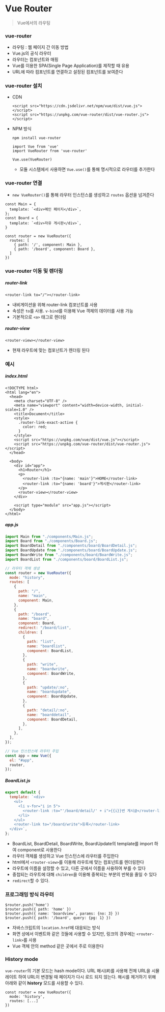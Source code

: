 # Vue Router

> Vue에서의 라우팅



### vue-router

- 라우팅 : 웹 페이지 간 이동 방법
- Vue.js의 공식 라우터
- 라우터는 컴포넌트와 매핑
- Vue를 이용한 SPA(Single Page Application)를 제작할 때 유용
- URL에 따라 컴포넌트를 연결하고 설정된 컴포넌트를 보여준다



### vue-router 설치

- CDN

  ```
  <script src="https://cdn.jsdelivr.net/npm/vue/dist/vue.js"></script>
  <script src="https://unpkg.com/vue-router/dist/vue-router.js"></script>
  ```

- NPM 방식

  ```
  npm install vue-router
  ```
  ```vue
  import Vue from 'vue'
  import VueRouter from 'vue-router'
  
  Vue.use(VueRouter)
  ```
  - 모듈 시스템에서 사용하면 `Vue.use()`를 통해 명시적으로 라우터를 추가한다
​	


### vue-router 연결

- `new VueRouter()`를 통해 라우터 인스턴스를 생성하고 `routes` 옵션을 넘겨준다

```vue
const Main = {
  template: `<div>메인 페이지</div>`,
};
const Board = {
  template: `<div>자유 게시판</div>`,
}

const router = new VueRouter({
  routes: [
    { path: '/', component: Main },
    { path: '/board', component: Board },
  ]
})
```



### vue-router 이동 및 렌더링

##### router-link

```vue
<router-link to="/"></router-link>
```

- 내비게이션을 위해 router-link 컴포넌트를 사용
- 속성은 `to`를 사용. `v-bind`를 이용해 Vue 객체의 데이터를 사용 가능
- 기본적으로 `<a>` 태그로 렌더링

##### router-view

```vue
<router-view></router-view>
```

- 현재 라우트에 맞는 컴포넌트가 렌더링 된다



### 예시

##### index.html

```vue
<!DOCTYPE html>
<html lang="en">
  <head>
    <meta charset="UTF-8" />
    <meta name="viewport" content="width=device-width, initial-scale=1.0" />
    <title>Document</title>
    <style>
      .router-link-exact-active {
        color: red;
      }
    </style>
    <script src="https://unpkg.com/vue/dist/vue.js"></script>
    <script src="https://unpkg.com/vue-router/dist/vue-router.js"></script>
  </head>

  <body>
    <div id="app">
      <h1>Router</h1>
      <p>
        <router-link :to="{name: 'main'}">HOME</router-link>
        <router-link :to="{name: 'board'}">게시판</router-link>
      </p>
      <router-view></router-view>
    </div>

    <script type="module" src="app.js"></script>
  </body>
</html>
```

##### app.js

```js
import Main from "./components/Main.js";
import Board from "./components/Board.js";
import BoardDetail from "./components/board/BoardDetail.js";
import BoardUpdate from "./components/board/BoardUpdate.js";
import BoardWrite from "./components/board/BoardWrite.js";
import BoardList from "./components/board/BoardList.js";

// 라우터 객체 생성
const router = new VueRouter({
  mode: "history",
  routes: [
    {
      path: "/",
      name: "main",
      component: Main,
    },
    {
      path: "/board",
      name: "board",
      component: Board,
      redirect: "/board/list",
      children: [
        {
          path: "list",
          name: "boardlist",
          component: BoardList,
        },
        {
          path: "write",
          name: "boardwrite",
          component: BoardWrite,
        },
        {
          path: "update/:no",
          name: "boardupdate",
          component: BoardUpdate,
        },
        {
          path: "detail/:no",
          name: "boarddetail",
          component: BoardDetail,
        },
      ],
    },
  ],
});

// Vue 인스턴스에 라우터 주입
const app = new Vue({
  el: "#app",
  router,
});
```

##### BoardList.js

```js
export default {
  template: `<div>
    <ul>
      <li v-for="i in 5">
        <router-link :to="'/board/detail/' + i">{{i}}번 게시글</router-link>
      </li>
    </ul>
    <router-link to="/board/write">등록</router-link>
  </div>`,
};
```

- BoardList, BoardDetail, BoardWrite, BoardUpdate의 template를 import 하여 component로 사용한다
- 라우터 객체를 생성하고 Vue 인스턴스에 라우터를 주입한다
- html에서 `<router-view>`를 이용해 라우트에 맞는 컴포넌트를 렌더링한다
- 라우트에 이름을 설정할 수 있고, 다른 곳에서 이름을 사용하여 부를 수 있다
- 중첩되는 라우트에 대해 `children`을 이용해 중복되는 부분의 반복을 줄일 수 있다
- `redirect`할 수 있다.



### 프로그래밍 방식 라우터

```vue
$router.push('home')
$router.push({ path: 'home' })
$router.push({ name: 'boardview', params: {no: 3} })
$router.push({ path: '/board', query: {pg: 1} })
```

- 자바스크립트의 `location.href`에 대응되는 방식
- 화면 상에서 이벤트와 같은 것들에 사용할 수 있지만, 링크의 경우에는 `<router-link>`를 사용
- Vue 객체 안의 method 같은 곳에서 주로 이용한다



### History mode

`vue-router`의 기본 모드는 hash mode이다. URL 해시(#)를 사용해 전체 URL을 시뮬레이트 하여 URL이 변경될 때 페이지가 다시 로드 되지 않는다. 해시를 제거하기 위해 아래와 같이 **history** 모드를 사용할 수 있다.

```vue
const router = new VueRouter({
  mode: 'history',
  routes: [...]
})
```

